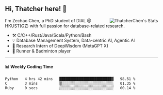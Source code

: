 ## Hi, Thatcher here! :wave:

<img align="right" src="https://github-readme-stats.vercel.app/api?username=thatcherchen&title_color=333&text_color=777" alt="ThatcherChen's Stats" >

I'm Zechao Chen, a PhD student of DIAL @ HKUST(GZ) with full passion for database-related research.

- :hammer_and_pick:  C/C++/Rust/Java/Scala/Python/Bash
- :bulb:  Database Management System, Data-centric AI, Agentic AI
- :telescope:  Research Intern of DeepWisdom (MetaGPT X)
- :seedling:  Runner & Badminton player

---

#### :bar_chart: Weekly Coding Time

<!--START_SECTION:waka-->

```txt
Python   4 hrs 42 mins   ████████████████████████▓   98.51 %
C        3 mins          ▒░░░░░░░░░░░░░░░░░░░░░░░░   01.35 %
Ruby     0 secs          ░░░░░░░░░░░░░░░░░░░░░░░░░   00.14 %
```

<!--END_SECTION:waka-->
